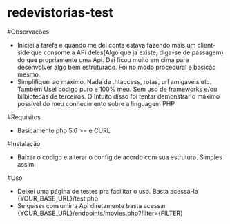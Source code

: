 # redevistorias-test

#Observações
- Iniciei a tarefa e quando me dei conta estava fazendo mais um client-side que consome a APi deles(Algo que ja existe, diga-se de passagem) do que propriamente uma Api. Dai ficou muito em cima para desenvolver algo bem estruturado. Foi no modo procedural e basicão mesmo.
- Simplifiquei ao maximo. Nada de .htaccess, rotas, url amigaveis etc. Também Usei código puro e 100% meu. Sem uso de frameworks e/ou bilbiotecas de terceiros. O Intuito disso foi tentar demonstrar o máximo possível do meu conhecimento sobre a linguagem PHP

#Requisitos
- Basicamente php 5.6 >= e CURL

#Instalação
- Baixar o código e alterar o config de acordo com sua estrutura. Simples assim

#Uso
- Deixei uma página de testes pra facilitar o uso. Basta acessá-la {YOUR_BASE_URL}/test.php
- Se quiser consumir a Api diretamente basta acessar {YOUR_BASE_URL}/endpoints/movies.php?filter={FILTER}
